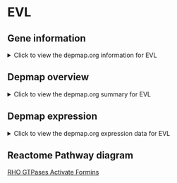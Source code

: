 <h1>EVL</h1>

<h2>Gene information</h2>
<details>
  <summary>Click to view the depmap.org information for EVL</summary>
  <iframe src="https://depmap.org/portal/gene/EVL?tab=about" style="border:none;width:100%;height:800px"></iframe>
</details>

<h2>Depmap overview</h2>
<details>
  <summary>Click to view the depmap.org summary for EVL</summary>
  <iframe src="https://depmap.org/portal/gene/EVL?tab=overview" style="border:none;width:100%;height:800px"></iframe>
</details>

<h2>Depmap expression</h2>
<details>
  <summary>Click to view the depmap.org expression data for EVL</summary>
  <iframe src="https://depmap.org/portal/gene/EVL?tab=characterization" style="border:none;width:100%;height:800px"></iframe>
</details>



<h2>Reactome Pathway diagram</h2>
<a href="https://reactome.org/PathwayBrowser/#/R-HSA-5663220" target="_BLANK">RHO GTPases Activate Formins</a>



